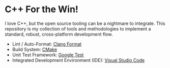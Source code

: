 # C++ For the Win!

I love C++, but the open source tooling can be a nightmare to integrate.
This repository is my collection of tools and methodologies to implement a
standard, robust, cross-platform development flow.

* Lint / Auto-Format: [Clang Format][clangfmt]
* Build System: [CMake][cmake]
* Unit Test Framework: [Google Test][gtest]
* Integrated Development Environment (IDE): [Visual Studio Code][vscode]

[clangfmt]: http://clang.llvm.org/docs/ClangFormat.html
[cmake]: https://cmake.org/
[gtest]: https://github.com/google/googletest
[vscode]: https://code.visualstudio.com/
